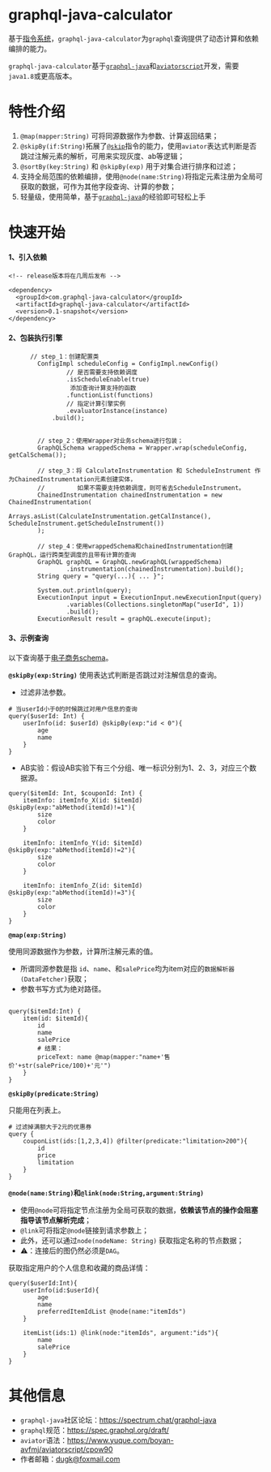 # graphql-java-calculator

<!--![Publish package to the Maven Central Repository](https://github.com/dugenkui03/graphql-java-calculator/workflows/Publish%20package%20to%20the%20Maven%20Central%20Repository/badge.svg)-->

<!--[📖 English Documentation](README-EN.md) | 📖 中文文档-->


基于[指令系统](https://spec.graphql.org/draft/#sec-Language.Directives)，`graphql-java-calculator`为`graphql`查询提供了动态计算和依赖编排的能力。


`graphql-java-calculator`基于[`graphql-java`](https://github.com/graphql-java/graphql-java)和[`aviatorscript`](https://github.com/killme2008/aviatorscript)开发，需要`java1.8`或更高版本。


# 特性介绍

1. `@map(mapper:String)` 可将同源数据作为参数、计算返回结果；
2. `@skipBy(if:String)`拓展了[`@skip`](https://spec.graphql.org/draft/#sec--skip)指令的能力，使用`aviator`表达式判断是否跳过注解元素的解析，可用来实现灰度、ab等逻辑；
3. `@sortBy(key:String)` 和 `@skipBy(exp)` 用于对集合进行排序和过滤；
4. 支持全局范围的依赖编排，使用`@node(name:String)`将指定元素注册为全局可获取的数据，可作为其他字段查询、计算的参数；
5. 轻量级，使用简单，基于[`graphql-java`](https://github.com/graphql-java/graphql-java)的经验即可轻松上手




# 快速开始
#### 1、引入依赖
```
<!-- release版本将在几周后发布 -->

<dependency>
  <groupId>com.graphql-java-calculator</groupId>
  <artifactId>graphql-java-calculator</artifactId>
  <version>0.1-snapshot</version>
</dependency>
```

#### 2、包装执行引擎

```
      // step_1：创建配置类
        ConfigImpl scheduleConfig = ConfigImpl.newConfig()
                // 是否需要支持依赖调度
                .isScheduleEnable(true)
                 添加查询计算支持的函数
                .functionList(functions)
                // 指定计算引擎实例
                .evaluatorInstance(instance)
            .build();


        // step_2：使用Wrapper对业务schema进行包装；
        GraphQLSchema wrappedSchema = Wrapper.wrap(scheduleConfig, getCalSchema());

        // step_3：将 CalculateInstrumentation 和 ScheduleInstrument 作为ChainedInstrumentation元素创建实体，
        //         如果不需要支持依赖调度，则可省去ScheduleInstrument。
        ChainedInstrumentation chainedInstrumentation = new ChainedInstrumentation(
                Arrays.asList(CalculateInstrumentation.getCalInstance(), ScheduleInstrument.getScheduleInstrument())
        );

        // step_4：使用wrappedSchema和chainedInstrumentation创建GraphQL，运行跨类型调度的且带有计算的查询
        GraphQL graphQL = GraphQL.newGraphQL(wrappedSchema)
                .instrumentation(chainedInstrumentation).build();
        String query = "query(...){ ... }";

        System.out.println(query);
        ExecutionInput input = ExecutionInput.newExecutionInput(query)
                .variables(Collections.singletonMap("userId", 1))
                .build();
        ExecutionResult result = graphQL.execute(input);
```

#### 3、示例查询

以下查询基于[电子商务schema](https://github.com/dugenkui03/graphql-java-calculator/blob/main/src/test/resources/eCommerce.graphqls)。

 **`@skipBy(exp:String)`**
使用表达式判断是否跳过对注解信息的查询。

- 过滤非法参数。
```
# 当userId小于0的时候跳过对用户信息的查询
query($userId: Int) { 
    userInfo(id: $userId) @skipBy(exp:"id < 0"){ 
        age
        name
    }
}
```

- AB实验：假设AB实验下有三个分组、唯一标识分别为1、2、3，对应三个数据源。
```
query($itemId: Int, $couponId: Int) { 
    itemInfo: itemInfo_X(id: $itemId) @skipBy(exp:"abMethod(itemId)!=1"){ 
        size
        color 
    }
    
    itemInfo: itemInfo_Y(id: $itemId) @skipBy(exp:"abMethod(itemId)!=2"){ 
        size
        color 
    }
    
    itemInfo: itemInfo_Z(id: $itemId) @skipBy(exp:"abMethod(itemId)!=3"){ 
        size
        color 
    }
}
```


**`@map(exp:String)`**

使用同源数据作为参数，计算所注解元素的值。

- 所谓同源参数是指 `id`、`name`、和`salePrice`均为item对应的`数据解析器(DataFetcher)`获取；
- 参数书写方式为绝对路径。

```

query($itemId:Int) {
    item(id: $itemId){
        id
        name
        salePrice
        # 结果：
        priceText: name @map(mapper:"name+'售价'+str(salePrice/100)+'元'")
    }
}
```

**`@skipBy(predicate:String)`**

只能用在列表上。
```
# 过滤掉满额大于2元的优惠券
query {
    couponList(ids:[1,2,3,4]) @filter(predicate:"limitation>200"){
        id
        price
        limitation 
    }  
}
```

**`@node(name:String)`和`@link(node:String,argument:String)`**

- 使用`@node`可将指定节点注册为全局可获取的数据，**依赖该节点的操作会阻塞指导该节点解析完成**；
- `@link`可将指定`@node`链接到请求参数上；
- 此外，还可以通过`node(nodeName: String)` 获取指定名称的节点数据；
- ⚠️：连接后的图仍然必须是`DAG`。


获取指定用户的个人信息和收藏的商品详情：
```
query($userId:Int){
    userInfo(id:$userId){
        age
        name
        preferredItemIdList @node(name:"itemIds")
    }

    itemList(ids:1) @link(node:"itemIds", argument:"ids"){
        name
        salePrice
    }
}
```

# 其他信息

- `graphql-java`社区论坛：https://spectrum.chat/graphql-java
- `graphql`规范：https://spec.graphql.org/draft/
- `aviator`语法：https://www.yuque.com/boyan-avfmj/aviatorscript/cpow90
- 作者邮箱：dugk@foxmail.com